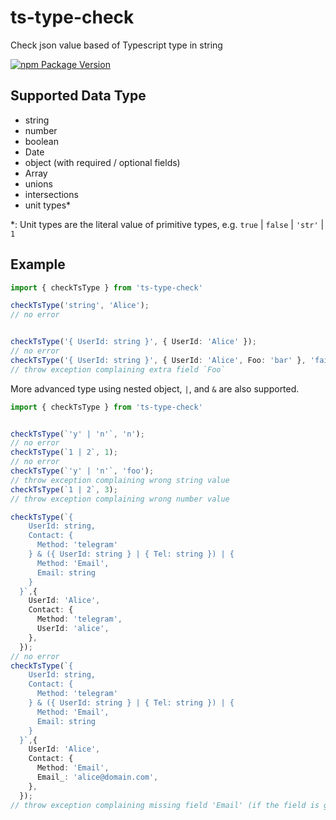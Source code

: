 # ts-type-check

Check json value based of Typescript type in string

[![npm Package Version](https://img.shields.io/npm/v/ts-type-check.svg?maxAge=2592000)](https://www.npmjs.com/package/ts-type-check)

## Supported Data Type
- string
- number
- boolean
- Date
- object (with required / optional fields)
- Array
- unions
- intersections
- unit types*

*: Unit types are the literal value of primitive types, e.g. `true` | `false` | `'str'` | `1`

## Example
```typescript
import { checkTsType } from 'ts-type-check'

checkTsType('string', 'Alice');
// no error


checkTsType('{ UserId: string }', { UserId: 'Alice' });
// no error
checkTsType('{ UserId: string }', { UserId: 'Alice', Foo: 'bar' }, 'fail');
// throw exception complaining extra field `Foo`
```

More advanced type using nested object, `|`, and `&` are also supported.
```typescript
import { checkTsType } from 'ts-type-check'


checkTsType(`'y' | 'n'`, 'n');
// no error
checkTsType(`1 | 2`, 1);
// no error
checkTsType(`'y' | 'n'`, 'foo');
// throw exception complaining wrong string value
checkTsType(`1 | 2`, 3);
// throw exception complaining wrong number value

checkTsType(`{
    UserId: string,
    Contact: {
      Method: 'telegram'
    } & ({ UserId: string } | { Tel: string }) | {
      Method: 'Email',
      Email: string
    }
  }`,{
    UserId: 'Alice',
    Contact: {
      Method: 'telegram',
      UserId: 'alice',
    },
  });
// no error
checkTsType(`{
    UserId: string,
    Contact: {
      Method: 'telegram'
    } & ({ UserId: string } | { Tel: string }) | {
      Method: 'Email',
      Email: string
    }
  }`,{
    UserId: 'Alice',
    Contact: {
      Method: 'Email',
      Email_: 'alice@domain.com',
    },
  });
// throw exception complaining missing field 'Email' (if the field is given, then will complain extra field 'Email_')
```
